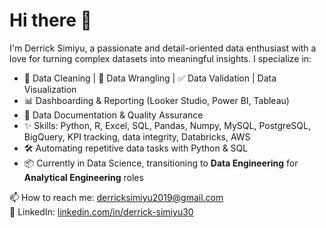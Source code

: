 # Hi there 👋

I'm Derrick Simiyu, a passionate and detail-oriented data enthusiast with a love for turning complex datasets into meaningful insights. I specialize in:

- 🧹 Data Cleaning | 🧰 Data Wrangling | ✅ Data Validation | Data Visualization  
- 📊 Dashboarding & Reporting (Looker Studio, Power BI, Tableau)  
- 📁 Data Documentation & Quality Assurance
- ✨ Skills: Python, R, Excel, SQL, Pandas, Numpy, MySQL, PostgreSQL, BigQuery, KPI tracking,
data integrity, Databricks, AWS  
- 🛠️ Automating repetitive data tasks with Python & SQL  
- 📦 Currently in Data Science, transitioning to **Data Engineering** for **Analytical Engineering** roles  

📫 How to reach me: derricksimiyu2019@gmail.com  
🔗 LinkedIn: [linkedin.com/in/derrick-simiyu30](https://linkedin.com/in/derrick-simiyu30)
